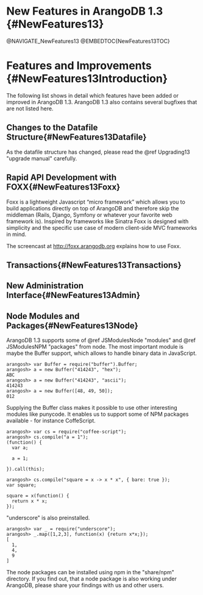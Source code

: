 New Features in ArangoDB 1.3 {#NewFeatures13}
=============================================

@NAVIGATE_NewFeatures13
@EMBEDTOC{NewFeatures13TOC}

Features and Improvements {#NewFeatures13Introduction}
======================================================

The following list shows in detail which features have been added or
improved in ArangoDB 1.3.  ArangoDB 1.3 also contains several bugfixes
that are not listed here.

Changes to the Datafile Structure{#NewFeatures13Datafile}
---------------------------------------------------------

As the datafile structure has changed, please read the 
@ref Upgrading13 "upgrade manual" carefully.

Rapid API Development with FOXX{#NewFeatures13Foxx}
---------------------------------------------------

Foxx is a lightweight Javascript “micro framework” which allows you to
build applications directly on top of ArangoDB and therefore skip the
middleman (Rails, Django, Symfony or whatever your favorite web
framework is). Inspired by frameworks like Sinatra Foxx is designed
with simplicity and the specific use case of modern client-side MVC
frameworks in mind.

The screencast at
<a href="http://foxx.arangodb.org">http://foxx.arangodb.org</a>
explains how to use Foxx.

Transactions{#NewFeatures13Transactions}
----------------------------------------

New Administration Interface{#NewFeatures13Admin}
-------------------------------------------------

Node Modules and Packages{#NewFeatures13Node}
---------------------------------------------

ArangoDB 1.3 supports some of @ref JSModulesNode "modules" and @ref JSModulesNPM
"packages" from node. The most important module is maybe the Buffer support,
which allows to handle binary data in JavaScript.

    arangosh> var Buffer = require("buffer").Buffer;
    arangosh> a = new Buffer("414243", "hex");
    ABC
    arangosh> a = new Buffer("414243", "ascii");
    414243
    arangosh> a = new Buffer([48, 49, 50]);
    012

Supplying the Buffer class makes it possible to use other interesting modules
like punycode. It enables us to support some of NPM packages available - for
instance CoffeScript.

    arangosh> var cs = require("coffee-script");
    arangosh> cs.compile("a = 1");
    (function() {
      var a;

      a = 1;

    }).call(this);

    arangosh> cs.compile("square = x -> x * x", { bare: true });
    var square;

    square = x(function() {
      return x * x;
    });

"underscore" is also preinstalled.

    arangosh> var _ = require("underscore");
    arangosh> _.map([1,2,3], function(x) {return x*x;});
    [ 
      1, 
      4, 
      9 
    ]

The node packages can be installed using npm in the "share/npm"
directory. If you find out, that a node package is also working
under ArangoDB, please share your findings with us and other
users.
